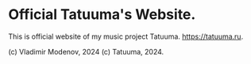 # Official Tatuuma's Website.

This is official website of my music project Tatuuma.
https://tatuuma.ru.

(c) Vladimir Modenov, 2024
(c) Tatuuma, 2024.
